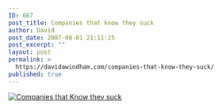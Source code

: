 ```yaml
---
ID: 667
post_title: Companies that know they suck
author: David
post_date: 2007-08-01 21:11:25
post_excerpt: ""
layout: post
permalink: >
  https://davidawindham.com/companies-that-know-they-suck/
published: true
---
```

<a href="http://realestate20.wordpress.com/2006/10/17/companies-that-know-they-suck/"><img src="http://www.davidawindham.com/images/suck.gif" alt="Companies that Know they suck" /></a>